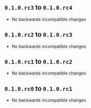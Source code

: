 ## `0.1.0.rc3` to `0.1.0.rc4`

- No backwards incompatible changes

## `0.1.0.rc2` to `0.1.0.rc3`

- No backwards incompatible changes

## `0.1.0.rc1` to `0.1.0.rc2`

- No backwards incompatible changes

## `0.1.0.rc0` to `0.1.0.rc1`

- No backwards incompatible changes